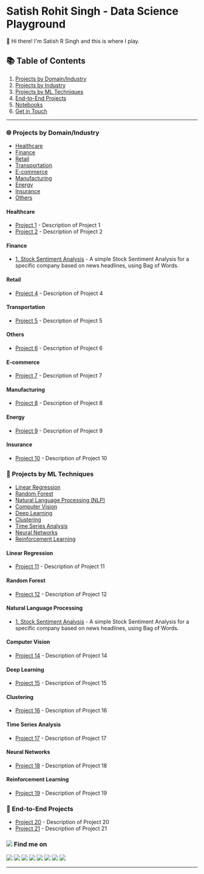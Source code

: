 # Satish Rohit Singh - Data Science Playground

👋 Hi there! I'm Satish R Singh and this is where I play.
## 📚 Table of Contents

1. [Projects by Domain/Industry](#projects-by-domain/industry)
2. [Projects by Industry](#projects-by-industry)
3. [Projects by ML Techniques](#projects-by-ml-techniques)
4. [End-to-End Projects](#end-to-end-projects)
5. [Notebooks](#notebooks)
6. [Get in Touch](#get-in-touch)

---

### 🌐 Projects by Domain/Industry

* [Healthcare](#healthcare)
* [Finance](#finance)
* [Retail](#retail)
* [Transportation](#transportation)
* [E-commerce](#e-commerce)
* [Manufacturing](#manufacturing)
* [Energy](#energy)
* [Insurance](#insurance)
* [Others](#others)

#### Healthcare

* [Project 1](https://github.com/yourusername/project1) - Description of Project 1
* [Project 2](https://github.com/yourusername/project2) - Description of Project 2

#### Finance

* [1. Stock Sentiment Analysis](https://github.com/satish-r-singh/Data-Science-Playground/tree/main/Stock-Sentiment-Analysis-Using-News-Headlines) - A simple Stock Sentiment Analysis for a specific company based on news headlines, using Bag of Words. 

#### Retail

* [Project 4](https://github.com/yourusername/project4) - Description of Project 4

#### Transportation

* [Project 5](https://github.com/yourusername/project5) - Description of Project 5

#### Others

* [Project 6](https://github.com/yourusername/project6) - Description of Project 6

#### E-commerce

* [Project 7](https://github.com/yourusername/project7) - Description of Project 7

#### Manufacturing

* [Project 8](https://github.com/yourusername/project8) - Description of Project 8

#### Energy

* [Project 9](https://github.com/yourusername/project9) - Description of Project 9

#### Insurance

* [Project 10](https://github.com/yourusername/project10) - Description of Project 10



### 🧪 Projects by ML Techniques

* [Linear Regression](#linear-regression)
* [Random Forest](#random-forest)
* [Natural Language Processing (NLP)](#natural-language-processing)
* [Computer Vision](#computer-vision)
* [Deep Learning](#deep-learning)
* [Clustering](#clustering)
* [Time Series Analysis](#time-series-analysis)
* [Neural Networks](#neural-networks)
* [Reinforcement Learning](#reinforcement-learning)

#### Linear Regression

* [Project 11](https://github.com/yourusername/project11) - Description of Project 11

#### Random Forest

* [Project 12](https://github.com/yourusername/project12) - Description of Project 12

#### Natural Language Processing

* [1. Stock Sentiment Analysis](https://github.com/satish-r-singh/Data-Science-Playground/tree/main/Stock-Sentiment-Analysis-Using-News-Headlines) - A simple Stock Sentiment Analysis for a specific company based on news headlines, using Bag of Words. 

#### Computer Vision

* [Project 14](https://github.com/yourusername/project14) - Description of Project 14

#### Deep Learning

* [Project 15](https://github.com/yourusername/project15) - Description of Project 15

#### Clustering

* [Project 16](https://github.com/yourusername/project16) - Description of Project 16

#### Time Series Analysis

* [Project 17](https://github.com/yourusername/project17) - Description of Project 17

#### Neural Networks

* [Project 18](https://github.com/yourusername/project18) - Description of Project 18

#### Reinforcement Learning

* [Project 19](https://github.com/yourusername/project19) - Description of Project 19

### 🎯 End-to-End Projects

* [Project 20](https://github.com/yourusername/project20) - Description of Project 20
* [Project 21](https://github.com/yourusername/project21) - Description of Project 21


 <!--  ### 📬 Get in Touch

* 🌐 [LinkedIn](https://www.linkedin.com/in/yourusername/)
* 📧 [Email](mailto:youremail@example.com)
* 🐦 [Twitter](https://twitter.com/yourusername)
* 📸 [Instagram](https://instagram.com/yourusername)-->

### <img src="https://img.icons8.com/ios/20/000000/search--v1.png"/> Find me on 

[<img src="https://img.icons8.com/ios-filled/50/000000/whatsapp--v1.png"/>](https://wa.me/27849968273) 
[<img src="https://img.icons8.com/external-kiranshastry-solid-kiranshastry/50/000000/external-email-interface-kiranshastry-solid-kiranshastry.png"/>](mailto:satishk.singh@outlook.com) 
[<img src="https://img.icons8.com/ios-filled/50/000000/linkedin.png"/>](https://www.linkedin.com/in/satish-r-singh/) 
[<img src="https://img.icons8.com/carbon-copy/64/000000/domain.png"/>](https://www.satishrsingh.com/) 
[<img src="https://img.icons8.com/ios-filled/50/000000/medium-logo.png"/>](https://medium.com/@satishk.singh)
[<img src="https://img.icons8.com/ios-filled/50/000000/instagram-new--v1.png"/>](https://www.instagram.com/satishrohitsingh/)
[<img src="https://img.icons8.com/ios-filled/50/000000/facebook-new.png"/>](https://facebook.com/satish.rohitsingh)
[<img src="https://img.icons8.com/ios-filled/50/000000/twitter.png"/>](https://twitter.com/SatishRohitS)

---
